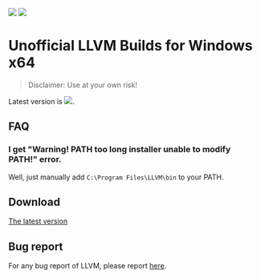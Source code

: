 <p align="left">
  <a href="https://github.com/misaka00251/llvm-windows-x64/releases/latest" target="_blank"><img src="https://img.shields.io/github/downloads/misaka00251/llvm-windows-x64/latest/total.svg"></a>
  <a href="https://github.com/misaka00251/llvm-windows-x64/releases" target="_blank"><img src="https://img.shields.io/github/downloads/misaka00251/llvm-windows-x64/total.svg"></a>
</p>

# Unofficial LLVM Builds for Windows x64

> Disclaimer: Use at your own risk!

Latest version is <a href="https://github.com/misaka00251/llvm-windows-x64/releases/latest" target="_blank"><img src="https://img.shields.io/github/release/misaka00251/llvm-windows-x64.svg"></a>.

## FAQ

### I get "Warning! PATH too long installer unable to modify PATH!" error.

Well, just manually add `C:\Program Files\LLVM\bin` to your PATH.

## Download

[The latest version](https://github.com/misaka00251/llvm-windows-x64/releases)

## Bug report

For any bug report of LLVM, please report [here](https://bugs.llvm.org/).
